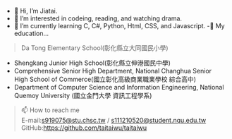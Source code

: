 - 👋 Hi, I’m Jiatai.
- 👀 I’m interested in codeing, reading, and watching drama.
- 🌱 I’m currently learning C, C#, Python, Html, CSS, and Javascript.
-🏫 My education...
> Da Tong Elementary School(彰化縣立大同國民小學)
- Shengkang Junior High School(彰化縣立伸港國民中學)
- Comprehensive Senior High Department, National Changhua Senior High School of Commerce(國立彰化高級商業職業學校 綜合高中)
- Department of Computer Science and Information Engineering, National Quemoy University (國立金門大學 資訊工程學系)
>📫 How to reach me<br>
E-mail:s919075@stu.chsc.tw / s111210520@student.nqu.edu.tw<br>
  GitHub:https://github.com/taitaiwu/taitaiwu


